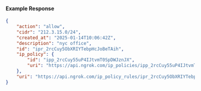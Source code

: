 <!-- Code generated for API Clients. DO NOT EDIT. -->

#### Example Response

```json
{
	"action": "allow",
	"cidr": "212.3.15.0/24",
	"created_at": "2025-01-14T10:06:42Z",
	"description": "nyc office",
	"id": "ipr_2rcCuy5ObXRIYTebpHcJoBeTAih",
	"ip_policy": {
		"id": "ipp_2rcCuy55uP4IJtvmT0SpDWJznJX",
		"uri": "https://api.ngrok.com/ip_policies/ipp_2rcCuy55uP4IJtvmT0SpDWJznJX"
	},
	"uri": "https://api.ngrok.com/ip_policy_rules/ipr_2rcCuy5ObXRIYTebpHcJoBeTAih"
}
```

